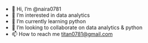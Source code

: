 - 👋 Hi, I’m @naira0781
- 👀 I’m interested in data analytics
- 🌱 I’m currently learning python
- 💞️ I’m looking to collaborate on data analytics & python
- 📫 How to reach me titan0781@gmail.com

<!---
naira0781/naira0781 is a ✨ special ✨ repository because its `README.md` (this file) appears on your GitHub profile.
You can click the Preview link to take a look at your changes.
--->
